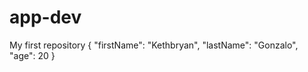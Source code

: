 # app-dev
 My first repository
{
  "firstName": "Kethbryan",
  "lastName": "Gonzalo",
  "age": 20
}
